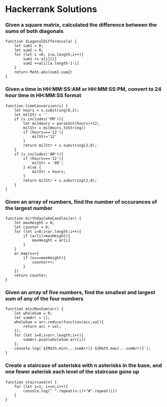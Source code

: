 # Hackerrank Solutions

### Given a square matrix, calculated the difference between the sums of both diagonals
```
function diagonalDifference(a) {
    let sum1 = 0;
    let sum2 = 0;
    for (let i =0; i<a.length;i++){
        sum1 += a[i][i]
        sum2 +=a[i][a.length-1-i]
    }
    return Math.abs(sum1-sum2)
}
```

### Given a time in HH:MM:SS:AM or HH:MM:SS:PM, convert to 24 hour time in HH:MM:SS format
```
function timeConversion(s) {
    let hours = s.substring(0,2);
    let milStr = ''
    if (s.includes('PM')){
        let milHours = parseInt(hours)+12;
        milStr = milHours.toString()
        if (hours==='12'){
            milStr='12'
        }
        return milStr + s.substring(2,8);
    }  
    if (s.includes('AM')){
        if (hours==='12'){
            milStr = '00';
        } else {
            milStr = hours;
        }
        return milStr + s.substring(2,8);
    }
}
```

### Given an array of numbers, find the number of occurances of the largest number
```
function birthdayCakeCandles(ar) {
    let maxHeight = 0;
    let counter = 0;
    for (let i=0;i<ar.length;i++){
        if (ar[i]>maxHeight){
            maxHeight = ar[i]
        }
    }
    ar.map(x=>{
        if (x===maxHeight){
            counter++;
        }
    })
    return counter;
}
```

### Given an array of five numbers, find the smallest and largest sum of any of the four numbers
```
function miniMaxSum(arr) {
    let wholeSum = 0;
    let sumArr = [];
    wholeSum = arr.reduce(function(acc,val){
        return acc + val;
    });
    for (let i=0;i<arr.length;i++){
        sumArr.push(wholeSum-arr[i])
    };
    console.log(`${Math.min(...sumArr)} ${Math.max(...sumArr)}`);
}
```

### Create a staircase of asterisks with n asterisks in the base, and one fewer asterisk each level of the staircase gone up
```
function staircase(n) {
    for (let i=1; i<=n;i++){
        console.log(" ".repeat(n-i)+"#".repeat(i))
    }
}
```
